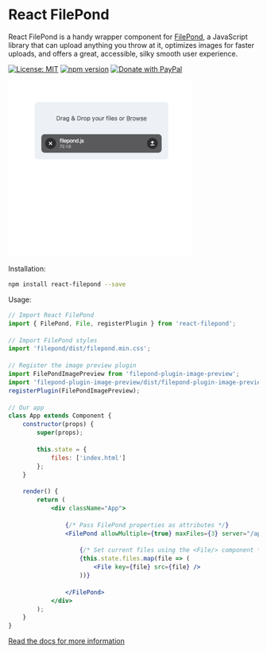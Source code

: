 # React FilePond

React FilePond is a handy wrapper component for [FilePond](https://github.com/pqina/filepond), a JavaScript library that can upload anything you throw at it, optimizes images for faster uploads, and offers a great, accessible, silky smooth user experience.

[![License: MIT](https://img.shields.io/badge/license-MIT-blue.svg)](https://github.com/pqina/react-filepond/blob/master/LICENSE)
[![npm version](https://badge.fury.io/js/react-filepond.svg)](https://www.npmjs.com/package/react-filepond)
[![Donate with PayPal](https://img.shields.io/badge/donate-PayPal.me-pink.svg)](https://www.paypal.me/rikschennink/10)

<img src="https://github.com/pqina/filepond-github-assets/blob/master/filepond-animation-01.gif" width="370" alt=""/>

Installation:

```bash
npm install react-filepond --save
```

Usage:

```jsx
// Import React FilePond
import { FilePond, File, registerPlugin } from 'react-filepond';

// Import FilePond styles
import 'filepond/dist/filepond.min.css';

// Register the image preview plugin
import FilePondImagePreview from 'filepond-plugin-image-preview';
import 'filepond-plugin-image-preview/dist/filepond-plugin-image-preview.css';
registerPlugin(FilePondImagePreview);

// Our app
class App extends Component {
    constructor(props) {
        super(props);

        this.state = {
            files: ['index.html']
        };
    }

    render() {
        return (
            <div className="App">
            
                {/* Pass FilePond properties as attributes */}
                <FilePond allowMultiple={true} maxFiles={3} server="/api">
                    
                    {/* Set current files using the <File/> component */}
                    {this.state.files.map(file => (
                        <File key={file} src={file} />
                    ))}
                    
                </FilePond>
            </div>
        );
    }
}
```

[Read the docs for more information](https://pqina.nl/filepond/docs/patterns/frameworks/react/)
